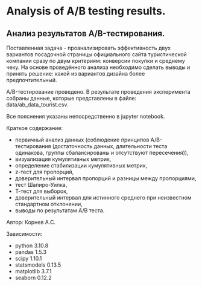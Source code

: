 # Analysis of A/B testing results.

## Анализ результатов A/B-тестирования.

Поставленная задача - проанализировать эффективность двух вариантов посадочной страницы официального сайта туристической компании сразу по двум критериям: конверсии покупки и среднему чеку. На основе проведённого анализа необходимо сделать выводы и принять решение: какой из вариантов дизайна более предпочтительный.

A/B-тестирование проведено. В результате проведения эксперимента собраны данные, которые представлены в файле: data/ab_data_tourist.csv.

Все пояснения указаны непосредственно в jupyter notebook.

Краткое содержание:
- первичный анализ данных (соблюдение принципов A/B-тестирования (достаточность данных, длительности теста одинакова, группы сбалансированы и отсутствуют пересечения)),
- визуализация кумулятивных метрик,
- определение стабилизации кумулятивных метрик,
- z-тест для пропорций,
- доверительный интервал пропорций и разницы между пропорциями,
- тест Шапиро-Уилка,
- Т-тест для выборок,
- доверительный интервал для истинного среднего при неизвестном стандартном отклонении,
- выводы по результатам А/В теста.

Автор: Корнев А.С.

Зависимости:
- python 3.10.8
- pandas 1.5.3
- scipy 1.10.1
- statsmodels 0.13.5
- matplotlib 3.7.1
- seaborn 0.12.2
